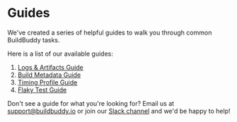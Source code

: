 <!--
{
  "name": "Guides",
  "category": "5f18d20522eec65d44a3c1cd",
  "priority": 900
}
-->
# Guides

We've created a series of helpful guides to walk you through common BuildBuddy tasks.

Here is a list of our available guides:

1. [Logs & Artifacts Guide](guide-logs.md)
1. [Build Metadata Guide](guide-metadata.md)
1. [Timing Profile Guide](guide-timing.md)
1. [Flaky Test Guide](guide-flaky-tests.md) 

Don't see a guide for what you're looking for? Email us at [support@buildbuddy.io](support@buildbuddy.io) or join our [Slack channel](https://join.slack.com/t/buildbuddy/shared_invite/zt-e0cugoo1-GiHaFuzzOYBPQzl9rkUR_g) and we'd be happy to help!